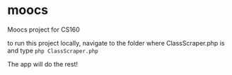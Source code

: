 moocs
=====

Moocs project for CS160


to run this project locally, navigate to the folder where ClassScraper.php is and type
```php ClassScraper.php```

The app will do the rest!
